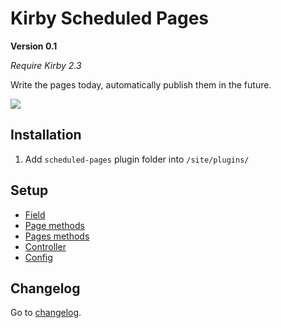# Kirby Scheduled Pages

**Version 0.1**

*Require Kirby 2.3*

Write the pages today, automatically publish them in the future.

![](https://github.com/jenstornell/kirby-scheduled-pages/blob/master/docs/scheduled.gif)

## Installation

1. Add `scheduled-pages` plugin folder into `/site/plugins/`

## Setup

- [Field](https://github.com/jenstornell/kirby-scheduled-pages/blob/master/docs/FIELD.md)
- [Page methods](https://github.com/jenstornell/kirby-scheduled-pages/blob/master/docs/PAGE-METHODS.md)
- [Pages methods](https://github.com/jenstornell/kirby-scheduled-pages/blob/master/docs/PAGES-METHODS.md)
- [Controller](https://github.com/jenstornell/kirby-scheduled-pages/blob/master/docs/CONTROLLER.md)
- [Config](https://github.com/jenstornell/kirby-scheduled-pages/blob/master/docs/CONFIG.md)

## Changelog

Go to [changelog](https://github.com/jenstornell/kirby-scheduled-pages/blob/master/docs/CHANGELOG.md).
